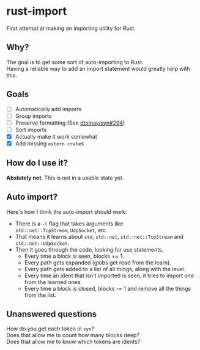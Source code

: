 # rust-import

First attempt at making an importing utility for Rust.

## Why?

The goal is to get some sort of auto-importing to Rust.  
Having a reliable way to add an import statement would greatly help with this.

## Goals

 - [ ] Automatically add imports
 - [ ] Group imports
 - [ ] Preserve formatting (See [dtolnay/syn#294](https://github.com/dtolnay/syn/issues/294))
 - [ ] Sort imports
 - [x] Actually make it work somewhat
 - [x] Add missing `extern crate`s

## How do I use it?

**Abslutely not**. This is not in a usable state yet.

## Auto import?

Here's how I think the auto-import should work:

  - There is a `-l` flag that takes arguments like `std::net::TcpStream,UdpSocket`, etc.
  - That means it learns about `std`, `std::net`, `std::net::TcpStream` and `std::net::UdpSocket`.
  - Then it goes through the code, looking for use statements.
    - Every time a block is seen, blocks += 1.
    - Every path gets expanded (globs get read from the learn).
    - Every path gets added to a list of all things, along with the level.
    - Every time an ident that isn't imported is seen, it tries to import one from the learned ones.
    - Every time a block is closed, blocks -= 1 and remove all the things from the list.

## Unanswered questions

How do you get each token in `syn`?  
Does that allow me to count how many blocks deep?  
Does that allow me to know which tokens are idents?
